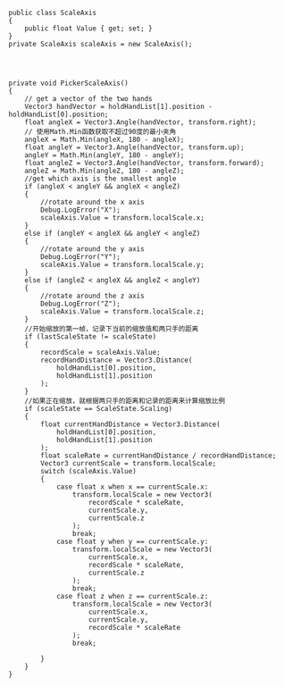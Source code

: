 
    public class ScaleAxis
    {
        public float Value { get; set; }
    }
    private ScaleAxis scaleAxis = new ScaleAxis();




    private void PickerScaleAxis()
    {
        // get a vector of the two hands
        Vector3 handVector = holdHandList[1].position - holdHandList[0].position;
        float angleX = Vector3.Angle(handVector, transform.right);
        // 使用Math.Min函数获取不超过90度的最小夹角
        angleX = Math.Min(angleX, 180 - angleX);
        float angleY = Vector3.Angle(handVector, transform.up);
        angleY = Math.Min(angleY, 180 - angleY);
        float angleZ = Vector3.Angle(handVector, transform.forward);
        angleZ = Math.Min(angleZ, 180 - angleZ);
        //get which axis is the smallest angle
        if (angleX < angleY && angleX < angleZ)
        {
            //rotate around the x axis
            Debug.LogError("X");
            scaleAxis.Value = transform.localScale.x;
        }
        else if (angleY < angleX && angleY < angleZ)
        {
            //rotate around the y axis
            Debug.LogError("Y");
            scaleAxis.Value = transform.localScale.y;
        }
        else if (angleZ < angleX && angleZ < angleY)
        {
            //rotate around the z axis
            Debug.LogError("Z");
            scaleAxis.Value = transform.localScale.z;
        }
        //开始缩放的第一帧，记录下当前的缩放值和两只手的距离
        if (lastScaleState != scaleState)
        {
            recordScale = scaleAxis.Value;
            recordHandDistance = Vector3.Distance(
                holdHandList[0].position,
                holdHandList[1].position
            );
        }
        //如果正在缩放，就根据两只手的距离和记录的距离来计算缩放比例
        if (scaleState == ScaleState.Scaling)
        {
            float currentHandDistance = Vector3.Distance(
                holdHandList[0].position,
                holdHandList[1].position
            );
            float scaleRate = currentHandDistance / recordHandDistance;
            Vector3 currentScale = transform.localScale;
            switch (scaleAxis.Value)
            {
                case float x when x == currentScale.x:
                    transform.localScale = new Vector3(
                        recordScale * scaleRate,
                        currentScale.y,
                        currentScale.z
                    );
                    break;
                case float y when y == currentScale.y:
                    transform.localScale = new Vector3(
                        currentScale.x,
                        recordScale * scaleRate,
                        currentScale.z
                    );
                    break;
                case float z when z == currentScale.z:
                    transform.localScale = new Vector3(
                        currentScale.x,
                        currentScale.y,
                        recordScale * scaleRate
                    );
                    break;

            }
        }
    }
